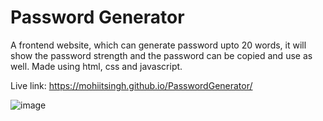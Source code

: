
# Password Generator

A frontend website, which can generate password upto 20 words, it will show the password strength and the password can be copied and use as well. Made using html, css and javascript.

Live link: https://mohiitsingh.github.io/PasswordGenerator/


![image](https://user-images.githubusercontent.com/97289404/221888662-0aa95f61-7bf1-4d75-b7a7-135110b7441f.png)
